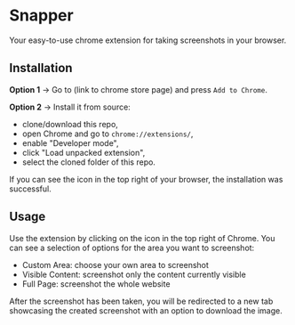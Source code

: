 # Snapper

Your easy-to-use chrome extension for taking screenshots in your browser.

## Installation

**Option 1** -> Go to (link to chrome store page) and press `Add to Chrome`.

**Option 2** -> Install it from source:

- clone/download this repo,
- open Chrome and go to `chrome://extensions/`,
- enable "Developer mode",
- click "Load unpacked extension",
- select the cloned folder of this repo.

If you can see the icon in the top right of your browser, the installation was successful.

## Usage

Use the extension by clicking on the icon in the top right of Chrome. You can see a selection of options for
the area you want to screenshot:

- Custom Area: choose your own area to screenshot
- Visible Content: screenshot only the content currently visible
- Full Page: screenshot the whole website

After the screenshot has been taken, you will be redirected to a new tab showcasing the created screenshot with an option to download the image.

